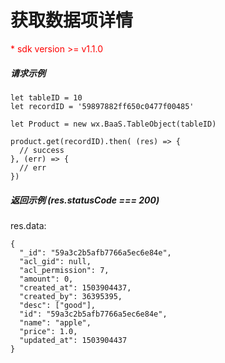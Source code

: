 # 获取数据项详情

<p style='color:red'>* sdk version >= v1.1.0</p>

##### 请求示例

```
let tableID = 10
let recordID = '59897882ff650c0477f00485'

let Product = new wx.BaaS.TableObject(tableID)

product.get(recordID).then( (res) => {
  // success
}, (err) => {
  // err
})
```

##### 返回示例 (res.statusCode === 200)

res.data:
```
{
  "_id": "59a3c2b5afb7766a5ec6e84e",
  "acl_gid": null,
  "acl_permission": 7,
  "amount": 0,
  "created_at": 1503904437,
  "created_by": 36395395,
  "desc": ["good"],
  "id": "59a3c2b5afb7766a5ec6e84e",
  "name": "apple",
  "price": 1.0,
  "updated_at": 1503904437
}
```
